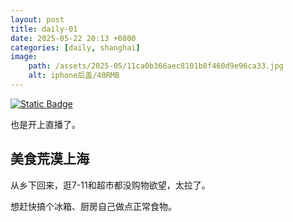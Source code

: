 ```yaml
---
layout: post
title: daily-01
date: 2025-05-22 20:13 +0800
categories: [daily, shanghai]
image: 
    path: /assets/2025-05/11ca0b366aec8101b8f460d9e96ca33.jpg
    alt: iphone后盖/40RMB
---
```


[![Static Badge](https://img.shields.io/badge/livestreaming-youtube-55acee?logo=youtube&logoColor=%23FF0000)](https://www.youtube.com/@nsgih)

也是开上直播了。

## 美食荒漠上海

从乡下回来，逛7-11和超市都没购物欲望，太拉了。

想赶快搞个冰箱、厨房自己做点正常食物。

